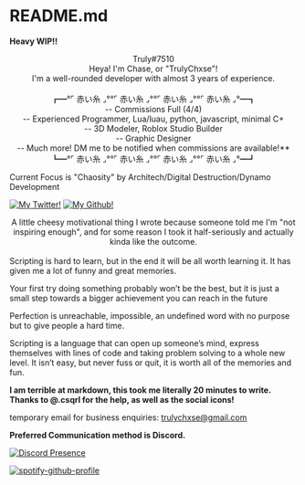 # README.md

**Heavy WIP!!**
<br>

<div align="center">Truly#7510</div>

<div align="center">Heya! I'm Chase, or "TrulyChxse"!</div>

<div align="center">I'm a well-rounded developer with almost 3 years of experience.</div>
<br>
<div align="center">┏━°⌜ 赤い糸 ⌟°°⌜ 赤い糸 ⌟°°⌜ 赤い糸 ⌟°°⌜ 赤い糸 ⌟°━┓</div>

<div align="center">
-- Commissions Full (4/4)</div>
<div align="center">-- Experienced Programmer, Lua/luau, python, javascript, minimal C+</div>
<div align="center">-- 3D Modeler, Roblox Studio Builder</div>
<div align="center">-- Graphic Designer</div>
<div align="center">-- Much more! DM me to be notified when commissions are available!**</div>

  <div align="center">┗━°⌜ 赤い糸 ⌟°°⌜ 赤い糸 ⌟°°⌜ 赤い糸 ⌟°°⌜ 赤い糸 ⌟°━┛</div>

Current Focus is "Chaosity" by Architech/Digital Destruction/Dynamo Development

[image/github]:
https://doy2mn9upadnk.cloudfront.net/uploads/default/original/4X/2/4/2/242ef9aba8411748da7d6b75193f78b96b828434.svg

[github]: https://github.com/TrulyChxse

[image/twitter]:
https://doy2mn9upadnk.cloudfront.net/uploads/default/original/4X/e/6/b/e6bf94d62b5c4ba714610e39cf83ff69d6b646ac.svg

[twitter]: https://twitter.com/TrulyChxse

[![My Twitter!][image/twitter]][twitter]  [![My Github!][image/github]][github]





<div align="center">A little cheesy motivational thing I wrote because someone told me I'm "not inspiring enough", and for some reason I took it half-seriously and actually kinda like the outcome.</div>
<br>
Scripting is hard to learn, but in the end it will be all worth learning it. It has given me a lot of funny and great memories.

Your first try doing something probably won’t be the best, but it is just a small step towards a bigger achievement you can reach in the future

Perfection is unreachable, impossible, an undefined word with no purpose but to give people a hard time.

Scripting is a language that can open up someone’s mind, express themselves with lines of code and taking problem solving to a whole new level. It isn’t easy, but never fuss or quit, it is worth all of the memories and fun.

**I am terrible at markdown, this took me literally 20 minutes to write. Thanks to @.csqrl for the help, as well as the social icons!**

temporary email for business enquiries: trulychxse@gmail.com

**Preferred Communication method is Discord.**

[![Discord Presence](https://lanyard.cnrad.dev/api/965028711650971659)](https://discord.com/users/965028711650971659)

[![spotify-github-profile](https://spotify-github-profile.vercel.app/api/view?uid=5zffl8w6385nhjry896op0sre&cover_image=true&theme=default)](https://github.com/kittinan/spotify-github-profile)
